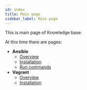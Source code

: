 ```yaml
---
id: index
title: Main page
sidebar_label: Main page
---
```


This is main page of Knowledge base.

At this time there are pages:

- **Ansible**
    - [Overview](ansible/overview.md)
    - [Installation](ansible/installation.md)
    - [Run commands](ansible/run-commands.md)
- **Vagrant**
    - [Overview](vagrant/overview.md)
    - [Installation](vagrant/installation.md)